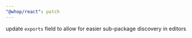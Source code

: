 ```yaml
---
"@whop/react": patch
---
```


update `exports` field to allow for easier sub-package discovery in editors
